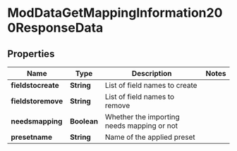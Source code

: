 

# ModDataGetMappingInformation200ResponseData


## Properties

| Name | Type | Description | Notes |
|------------ | ------------- | ------------- | -------------|
|**fieldstocreate** | **String** | List of field names to create |  |
|**fieldstoremove** | **String** | List of field names to remove |  |
|**needsmapping** | **Boolean** | Whether the importing needs mapping or not |  |
|**presetname** | **String** | Name of the applied preset |  |



